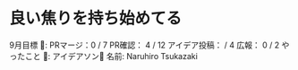 # 良い焦りを持ち始めてる

9月目標 🚀: PRマージ：0 / 7
PR確認： 4 / 12
アイデア投稿： / 4
広報： 0 / 2
やったこと 📝: アイデアソン🚀
名前: Naruhiro Tsukazaki